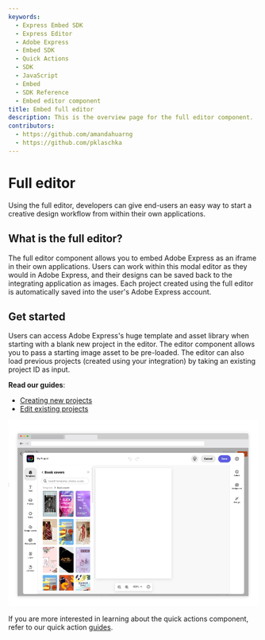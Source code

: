```yaml
---
keywords:
  - Express Embed SDK
  - Express Editor
  - Adobe Express
  - Embed SDK
  - Quick Actions
  - SDK
  - JavaScript
  - Embed
  - SDK Reference
  - Embed editor component
title: Embed full editor
description: This is the overview page for the full editor component.
contributors:
  - https://github.com/amandahuarng
  - https://github.com/pklaschka
---
```


# Full editor

Using the full editor, developers can give end-users an easy way to start a creative design workflow from within their own applications.

## What is the full editor?

The full editor component allows you to embed Adobe Express as an iframe in their own applications. Users can work within this modal editor as they would in Adobe Express, and their designs can be saved back to the integrating application as images. Each project created using the full editor is automatically saved into the user's Adobe Express account.

## Get started

Users can access Adobe Express's huge template and asset library when starting with a blank new project in the editor. The editor component allows you to pass a starting image asset to be pre-loaded. The editor can also load previous projects (created using your integration) by taking an existing project ID as input.

__Read our guides__:

* [Creating new projects](create_project/index.md)
* [Edit existing projects](edit_project/index.md)

![Full editor](editor.png)

If you are more interested in learning about the quick actions component, refer to our quick action [guides](../quick_actions/index.md).
